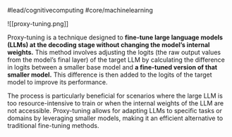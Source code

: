 #lead/cognitivecomputing #core/machinelearning

![[proxy-tuning.png]]

Proxy-tuning is a technique designed to **fine-tune large language models (LLMs) at the decoding stage without changing the model’s internal weights.** This method involves adjusting the logits (the raw output values from the model’s final layer) of the target LLM by calculating the difference in logits between a smaller base model and **a fine-tuned version of that smaller model.** This difference is then added to the logits of the target model to improve its performance.

The process is particularly beneficial for scenarios where the large LLM is too resource-intensive to train or when the internal weights of the LLM are not accessible. Proxy-tuning allows for adapting LLMs to specific tasks or domains by leveraging smaller models, making it an efficient alternative to traditional fine-tuning methods.
